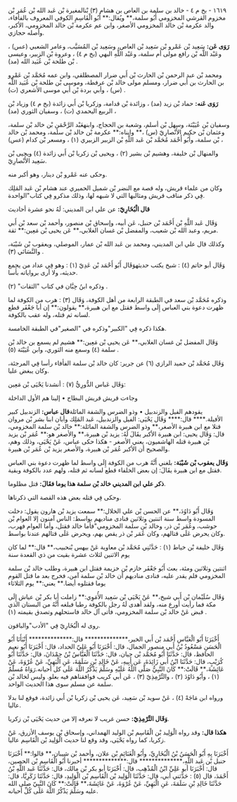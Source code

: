 ١٦١٩ - بخ م ٤ - خالد بن سلمة بن العاص بن هشام (٣) بْنالمغيرة بْن عَبد الله بْن عُمَر بْن مخزوم القرشي المخزومي أَبُو سلمة،** ويُقال:** أَبُو الْقَاسِمِ الكوفي المعروف بالفأفاء، والد عكرمة بْن خالد المخزومي الأصغر، وابن عم عكرمة بْن خالد المخزومي، الأكبر، وأصله حجازي.

**رَوَى عَن:** سَعِيد بْن عَمْرو بْن سَعِيد بْن العاص، وسَعِيد بْن المُسَيَّب، وعامر الشعبي (عس) ، وعَبْد اللَّه بْن رافع مولى أم سلمة، وعَبْد اللَّهِ البهي (بخ م ٤) ، وعروة بْن الزبير، وعيسى بْن طلحة بْن عُبَيد الله (مد) .

ومحمد بْن عبد الرحمن بْن الحارث بْن أَبي ضرار المصطلقي، وابن عمه مُحَمَّد بْن عَمْرو بن الحارث بن أَبي ضرار، ومسلم مولى خالد بْن عرفطة، وموسى بْن طلحة بْن عُبَيد اللَّه (س) ، وأبي بردة بْن أَبي موسى الأشعري (ت) .

**رَوَى عَنه:** حماد بْن زيد (مد) ، وزائدة بْن قدامة، وزكريا بْن أَبي زائدة (بخ م ٤) وزياد بْن الربيع اليحمدي (ت) ، وسفيان الثوري (مد) ،

وسفيان بْن عُيَيْنَة، وسهل بْن أسلم، وشعبة بن الحجاج، وابنهعَبْد الرَّحْمَنِ بْن خالد بْن سلمة، وعثمان بْن حكيم الأَنْصارِيّ (س) ،** وابناه:** عكرمة بْن خالد بْن سلمة، ومحمد بْن خالد بْن سلمة، وأَبُو أَحْمَد مُحَمَّد بْن عَبد اللَّهِ بْن الزبير الزبيري (١) ، ومسعر بْن كدام (عس) ،

والمنهال بْن خليفة، وهشيم بْن بشير (٢) ، ويحيى بْن زكريا بْن أَبي زائدة (٤) ويحيى بْن سَعِيد الأَنْصارِيّ.

وحكى عنه عَمْرو بْن دينار، وهو أكبر منه.

وكان من علماء قريش، وله قصة مع النضر بْن شميل الحميري عند هشام بْن عَبد المَلِك فِي ذكر مناقب قريش ومثالبها التي لا شبهه لها، وذلك مذكرو فِي كتاب"الواحدة.

**قال الْبُخَارِيّ:** عن علي ابن المديني: لَهُ نحو عشرة أحاديث

وَقَال عَبد اللَّهِ بْن أَحْمَد بْن حنبل، عَن أبيه، وإسحاق بْن منصور، وأحمد بْن سعد بْن أَبي مريم، وعبد الله بْن شعيب، والمفضل بْن غسان الغلابي،** عَن يحيى بْن مَعِين:** ثقة.

وكذلك قال علي ابن المديني، ومحمد بن عَبد الله بْن عمار، الموصلي، ويعقوب بْن شَيْبَة، والنَّسَائي (٣) .

وَقَال أبو حاتم (٤) : شيخ يكتب حديثهوَقَال أَبُو أَحْمَد بْن عَدِيّ (١) : وهو فِي عداد من يجمع حديثه، ولا أرى برواياته بأسا.

وذكره ابنُ حِبَّان في كتاب "الثقات" (٢) .

وذكره مُحَمَّد بْن سعد في الطبقة الرابعة من أهل الكوفة، وَقَال (٣) : هرب من الكوفة لما ظهرت دعوة بني العباس إِلَى واسط فقتل مع ابن هبيرة،** يقولون:** إن أبا جَعْفَر قطع لسانه ثم قتله، وله عقب بالكوفة.

هكذا ذكره فِي "الكبير"وذكره في "الصغير"في الطبقة الخامسة.

وَقَال المفضل بْن غسان الغلابي،** عَن يحيى بْن مَعِين:** هشيم لم يسمع بن خالد بْن سلمة (٤) وسمع منه الثوري، وابن عُيَيْنَة (٥) .

وَقَال مُحَمَّد بْن حميد الرازي (٦) عن جرير: كان خالد بْن سلمة الفأفاء رأسا فِي المرجئة، وكان يبغض عليا.

وَقَال عَباس الدُّورِيُّ (٧) : أنشدنا يَحْيَى بْن مَعِين:

وجاءت قريش قريش البطاح • إلينا هم الأول الداخلة

يقودهم الفيل والزندبيل • وذو الضرس والشفة المائلة**قال عباس:** الزندبيل كبير الأفيلة.**** قال:**** وَقَال يَحْيَى: الفيل والزندبيل، عَبد المَلِك وأبان ابنا بشر بْن مروان قتلا مع ابن هبيرة الأصغر،** وذو الضرس والشفة المائلة:** خالد بْن سلمة المخزومي، قال: وَقَال يحيى: ابن هبيرة الأكبر يقَالَ لَهُ: يزيد بْن هبيرة،** والأصغر هو:** عُمَر بْن يزيد بْن هبيرة قتله الهاشميون، يعني الأصغر - هكذا حكى عباس، عَنْ يَحْيَى، وذلك وهم، والصحيح أن الأكبر عُمَر بْن هبيرة، والأصغر يزيد بْن عُمَر بْن هبيرة.

**وَقَال يعقوب بْن شَيْبَة:** بلغني أَنَّهُ هرب من الكوفة إِلَى واسط لما ظهرت دعوة بني العباس فقتل مع ابن هبيرة يقَالَ: إن بعض الخلفاء قطع لسانه ثم قتله، ولهم عدد بالكوفة وبقية.

**ذكر علي ابن المديني خالد بْن سلمة هذا يوما فقَالَ:** قتل مظلوما.

وحكى فِي قتله بعض هذه القصة التي ذكرناها.

وَقَال أَبُو دَاوُدَ،** عن الحسن بْن علي الخلال:** سمعت يزيد بْن هارون يقول: دخلت المسودة واسط سنة اثنتين وثلاثين فنادى مناديهم بواسط: الناس آمنون إلا العوام بْن حوشب، وعُمَر بْن ذر، وخالد بْن سلمة المخزومي"فأما خالد فقتل، وأما العوام فهرب، وكان يحرض عَلَى قتالهم، وكان عُمَر بْن ذر يقص بهم، ويحرض عَلَى قتالهم عندنا بواسط.

وَقَال خليفة بْن خياط (١) : حَدَّثَنِي مُحَمَّد بْن معاوية عَنْ بيهس بْنحبيب،** قال:** لما كان يوم الاثنين لثلاث عشرة بقيت من ذي القعدة سنة

اثنتين وثلاثين ومئة، بعث أَبُو جَعْفَر خازم بْن خزيمة فقتل ابن هبيرة، وطلب خالد بْن سلمة المخزومي فلم يقدر عليه، فنادى مناديهم أن خالد بْن سلمة آمن، فخرج بعد ما قتل القوم يوما فقتلوه أيضا.** يعني:** يوم الثلاثاء

وَقَال سُلَيْمان بْن أَبي شيخ،** عَنْ يَحْيَى بْن سَعِيد الأُمَوِي:** زاملت أبا بكر بْن عياش إِلَى مكة فما رأيت أورع منه، ولقد أهدى لَهُ رجل بالكوفة رطبا فبلغه أَنَّهُ من البستان الذي قبض عَنْ خالد بْن سلمة المخزومي، فأتى آل خالد فاستحلهم وتصدق بقيمته (١) .

روى له الْبُخَارِيّ فِي "الأدب"والباقون.

أَخْبَرَنَا أَبُو الْعَبَّاسِ أَحْمَد بْن أَبي الخير،************** قال:************** أَنْبَأَنَا أَبُو الْحَسَنِ مَسْعُودُ بْنُ أَبي منصور الجمال، قال: أَخْبَرَنَا أَبُو عَلِيّ الحداد، قال: أَخْبَرَنَا أَبُو نعيم الحافظ، قال: حَدَّثَنَا أَبُو مُحَمَّد بْن حيان، قال: حَدَّثَنَا الْعَبَّاسُ بْنُ حِمْدَانَ، قال: حَدَّثَنَا أَبُو كُرَيْبٍ، قال: حَدَّثَنَا ابْنُ أَبي زَائِدَةَ، عَن أَبِيهِ، عَنْ خَالِدِ بْنِ سَلَمَةَ، عَنِ الْبَهِيِّ، عَنْ عُرْوَةَ، عَنْ عَائِشَةَ،** قَالَتْ:** كَانَ النَّبِيُّ صَلَّى اللَّهُ عَلَيْهِ وسَلَّمَ يَذْكُرُ اللَّهَ عَلَى كل أحيانه.رَوَاهُ مُسلْمٌ (١) ، وأَبُو دَاوُدَ (٢) ، والتِّرْمِذِيّ (٣) ، عَن أبي كريب فوافقناهم فيه بعلو. وليس لخالد بْن سلمة عن مسلم سوى هذا الحديث الواحد.

ورواه ابن مَاجَهْ (٤) ، عَنْ سويد بْن سَعِيد، عَن يحيى بْن زكريا بْن أَبي زائدة، فوقع لنا بدلا عاليا.

**وَقَال التِّرْمِذِيّ:** حسن غريب لا نعرفه إلا من حديث يَحْيَى بْن زكريا.

**هكذا قال:** وقد رواه الْوَلِيد بْن الْقَاسِم بْن الوليد الهمداني، وإسحاق بْن يوسف الأزرق، عَنْ زكريا، كما رواه يَحْيَى، وقد وقع لنا حديث الْوَلِيد بْن الْقَاسِم عاليا.

أَخْبَرَنَا بِهِ أَبُو الْحَسَنُ بْنُ الْبُخَارِيِّ، وأَبُو الْغَنَائِمِ بْن علان، وأحمد بْن شيبان،** قالوا:** أَخْبَرَنَا حنبل بْن عَبد اللَّهِ،************** قال:************** أخبرنا أَبُو الْقَاسِمِ بْن الحصين، قال: أَخْبَرَنَا أبو عَلِيِّ ابْنُ الْمُذْهِب، قال: أَخْبَرَنَا أبو بكر بْن مالك، قال: حَدَّثَنَا عَبد اللَّهِ بْنُ أَحْمَدَ، قال (٥) : حَدَّثني أبي، قال: حَدَّثَنَا الْوَلِيد بْن الْقَاسِم بْن الْوَلِيدِ، قال: حَدَّثَنَا زَكَرِيَّا، قال: حَدَّثَنَا خَالِدِ بْنِ سَلَمَةَ، عَنِ الْبَهِيِّ، عَنْ عُرْوَةَ، عَنْ عَائِشَةَ،** قَالَتْ:** كَانَ النَّبِيّ صلى الله عليه وسَلَّمَ يَذْكُرُ اللَّهَ عَلَى كُلِّ أحيانه.